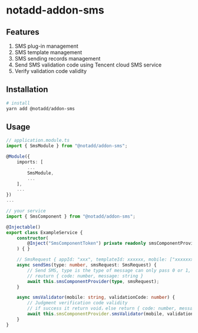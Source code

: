 # notadd-addon-sms

## Features

1. SMS plug-in management
2. SMS template management
3. SMS sending records management
4. Send SMS validation code using Tencent cloud SMS service
5. Verify validation code validity

## Installation

```bash
# install
yarn add @notadd/addon-sms
```

## Usage

```typescript
// application.module.ts
import { SmsModule } from "@notadd/addon-sms";

@Module({
    imports: [
        ...
        SmsModule,
        ...
    ],
    ...
})
...

// your service
import { SmsComponent } from "@notadd/addon-sms";

@Injectable()
export class ExampleService {
    constructor(
        @Inject("SmsComponentToken") private readonly smsComponentProvider: SmsComponent,
    ) { }

    // SmsRequest { appId: "xxx", templateId: xxxxxx, mobile: ["xxxxxxxxxxx"] }
    async sendSms(type: number, smsRequest: SmsRequest) {
        // Send SMS, type is the type of message can only pass 0 or 1, 0 is a notification message, 1 is a verification code message
        // reuturn { code: number, message: string }
        await this.smsComponentProvider(type, smsRequest);
    }

    async smsValidator(mobile: string, validationCode: number) {
        // Judgment verification code validity
        // if success it return void，else return { code: number, message: string }
        await this.smsComponentProvider.smsValidator(mobile, validationCode);
    }
}
```